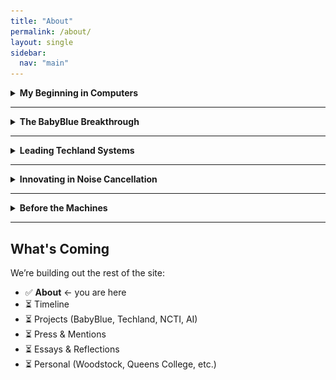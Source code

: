 ```yaml
---
title: "About"
permalink: /about/
layout: single
sidebar:
  nav: "main"
---
```


<details>
<summary><strong>My Beginning in Computers</strong></summary>
<div markdown="1">

### ✅ Before Lifeboat. Before Microsoft BASIC. Before the PC boom… I was already building.

- I had:
  - A **Teletype Model 33 ASR** for output  
  - A **one-line LED terminal** for input  
  - A **cassette tape** for storage  
- I wrote a complete **pack list, invoice, and A/R posting system** in BASIC—on that hardware  
- Then came the **Altair 8800**, and **paper tape**  
- I ran Microsoft BASIC and watched it display its name—on that same LED terminal

> *I wasn’t just watching the birth of personal computing.  
> I was helping raise it.*

![Altair 8800](/assets/images/altair-8800.jpeg)  
*Altair 8800 – the first widely recognized personal computer*

![Teletype Model 33 ASR](/assets/images/teletype-asr33.jpg)  
*Teletype Model 33 ASR used for I/O*

</div>
</details>

---

<details>
<summary><strong>The BabyBlue Breakthrough</strong></summary>
<div markdown="1">

- In **1982**, I was President of **XEDEX**, makers of **BabyBlue**
- BabyBlue let the IBM PC run **CP/M software**, unlocking a huge existing software base
- The bridge between old and new:
  - IBM’s hardware + CP/M’s software library
- Quoted in United Press International:
  > “It gives you all the advantages of the IBM hardware plus the ability to run the enormous base of CP/M software.”  
  > — *Harris Landgarten*, 1982

</div>
</details>

---

<details>
<summary><strong>Leading Techland Systems</strong></summary>
<div markdown="1">

- President of **Techland Systems** until 1985  
- Focused on **protocol conversion systems**  
  - Hardware and firmware to bridge incompatible systems  
- Enabled:
  - PCs ↔️ Minicomputers ↔️ Mainframes  
- Paved the way for today’s networked environments  
- See the archived brochure:  
  [Techland Systems (Bitsavers)](http://www.bitsavers.org/pdf/datapro/protocol_conversion_systems/C23-825_Techland_Systems.pdf)

</div>
</details>

---

<details>
<summary><strong>Innovating in Noise Cancellation</strong></summary>
<div markdown="1">

- Joined **NCTI (Noise Cancellation Technologies Inc.)** in 1986  
- Worked with **John McCloy Jr.**  
- Pioneered **active noise and vibration control**  
  - Not insulation — *anti-noise*  

📰 **Covered by The New York Times**:  
- “You Can't Stand the Noise? Get an Anti-Noise Machine”  
  [March 2, 1988](https://www.nytimes.com/1988/03/02/business/business-technology-you-can-t-stand-the-noise-get-an-anti-noise-machine.html) *(subscription required)*  
- “New Technology Defeats Unwanted Noise”  
  [June 30, 1987](https://www.nytimes.com/1987/06/30/science/new-technology-defeats-unwanted-noise.html) *(subscription required)*

🛠️ **Real-world use cases**:  
- Industrial fans  
- Machinery  
- Automotive  
- Vibrating surfaces (even **pools of water**)  

💡 **Broader media recognition**:  
- Featured in **The Economist**  
- **Live demo on Good Morning America**  
- Interview with **Innovation TV**

</div>
</details>

---

<details>
<summary><strong>Before the Machines</strong></summary>
<div markdown="1">

- Attended **Woodstock**
  - Music, mud, movement — and a mindset that stayed with me  
- Studied under **Dr. Hoffman** at **Queens College**
  - Deep influence on systems thinking and philosophy  

</div>
</details>

---

## What's Coming

We’re building out the rest of the site:

- ✅ **About** ← you are here  
- ⏳ Timeline  
- ⏳ Projects (BabyBlue, Techland, NCTI, AI)  
- ⏳ Press & Mentions  
- ⏳ Essays & Reflections  
- ⏳ Personal (Woodstock, Queens College, etc.)  

